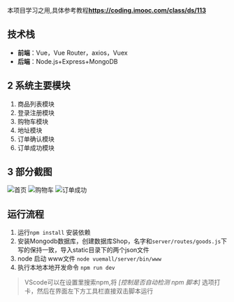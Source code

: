 ﻿本项目学习之用,具体参考教程**https://coding.imooc.com/class/ds/113**

## 技术栈
- **前端**：Vue，Vue Router，axios，Vuex
- **后端**：Node.js+Express+MongoDB

## 2 系统主要模块

1. 商品列表模块
2. 登录注册模块
3. 购物车模块
4. 地址模块
5. 订单确认模块
6. 订单成功模块

## 3 部分截图
![首页](https://gitee.com/Vanish-F/vuemall/blob/master/static/img/ScreenShot1.png)
![购物车](https://gitee.com/Vanish-F/vuemall/blob/master/static/img/ScreenShot2.png)
![订单成功](https://gitee.com/Vanish-F/vuemall/blob/master/static/img/ScreenShot3.png)

##  运行流程
1. 运行```npm install``` 安装依赖
2. 安装Mongodb数据库，创建数据库Shop，名字和`server/routes/goods.js`下写的保持一致，导入static目录下的两个json文件
3. node 启动 www文件 ```node vuemall/server/bin/www```
4. 执行本地本地开发命令 ```npm run dev```
> VScode可以在设置里搜索npm,将 *[控制是否自动检测 npm 脚本]* 选项打卡，然后在界面左下方工具栏直接双击脚本运行







